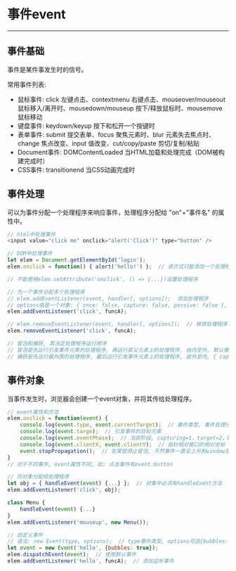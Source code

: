# 事件event
---

## 事件基础

事件是某件事发生时的信号。

常用事件列表:

* 鼠标事件: click 左键点击、contextmenu 右键点击、mouseover/mouseout 鼠标移入/离开时、mousedown/mouseup 按下/释放鼠标时、mousemove 鼠标移动
* 键盘事件: keydown/keyup 按下和松开一个按键时
* 表单事件: submit 提交表单、focus 聚焦元素时、blur 元素失去焦点时、change 焦点改变、input 值改变、cut/copy/paste 剪切/复制/粘贴
* Document事件: DOMContentLoaded 当HTML加载和处理完成（DOM被构建完成时）
* CSS事件: transitionend 当CSS动画完成时

## 事件处理

可以为事件分配一个处理程序来响应事件，处理程序分配给 "on"+"事件名" 的属性中。

```javascript
// html中处理事件
<input value="click me" onclick="alert('Click')" type="button" />

// DOM中处理事件
let elem = Document.getElementById('login');
elem.onclick = function() { alert('hello!') };  // 该方式只能添加一个处理程序

// 不能使用elem.setAttribute('onclick', () => {...})设置处理程序

// 为一个事件分配多个处理程序
// elem.addEventListener(event, handler[, options]);  添加处理程序
// options值是一个对象: { once: false, capture: false, passive: false }, once处理后是否删除监听器, capture决定冒泡/捕获, passive是否不调用preventDefault()
elem.addEventListener('click', funcA);

// elem.removeEventListener(event, handler[, options]);  // 移除处理程序
elem.removeEventListener('click', funcA);

// 冒泡和捕获, 其决定处理程序运行顺序
// 冒泡是先运行引发事件元素的处理程序, 再运行其父元素上的处理程序, 由内至外, 默认模式.
// 捕获是先运行最外围的处理程序, 最后运行引发事件元素上的处理程序, 由外至内, { capture: ture }
```

## 事件对象

当事件发生时，浏览器会创建一个event对象，并将其传给处理程序。

```javascript
// event属性和方法
elem.onclick = function(event) {
    console.log(event.type, event.currentTarget);  // 事件类型, 事件处理元素
    console.log(event.targe);  // 引发事件的目标元素
    console.log(event.eventPhase);  // 当前阶段, capturing=1，target=2，bubbling=3
    console.log(event.clientX, event.clientY);  // 指针相对窗口的相对坐标
    event.stopPropagation();  // 在某层停止冒泡, 不然事件一直会上升到window层
}
// 对于不同事件, event属性不同, 如: 点击事件有event.button

// 将对象分配给处理程序
let obj = { handleEvent(event) {...} };  // 对象中必须有handleEvent方法
elem.addEventListener('click', obj);

class Menu {
    handleEvent(event) {...}
}
elem.addEventListener('mouseup', new Menu());

// 自定义事件
// 语法: new Event(type, options);  // type事件类型, options可选{bubbles: false非冒泡, cancelable: false不阻止默认行为}
let event = new Event('hello', {bubbles: true});
elem.dispatchEvent(event);  // 使用默认事件
elem.addEventListener('hello', funcA);  // 添加监听事件
```

